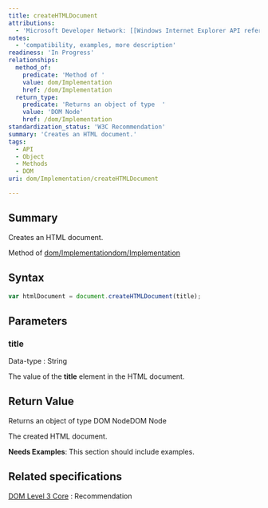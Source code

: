 ```yaml
---
title: createHTMLDocument
attributions:
  - 'Microsoft Developer Network: [[Windows Internet Explorer API reference](http://msdn.microsoft.com/en-us/library/ie/hh828809%28v=vs.85%29.aspx) Article]'
notes:
  - 'compatibility, examples, more description'
readiness: 'In Progress'
relationships:
  method_of:
    predicate: 'Method of '
    value: dom/Implementation
    href: /dom/Implementation
  return_type:
    predicate: 'Returns an object of type  '
    value: 'DOM Node'
    href: /dom/Implementation
standardization_status: 'W3C Recommendation'
summary: 'Creates an HTML document.'
tags:
  - API
  - Object
  - Methods
  - DOM
uri: dom/Implementation/createHTMLDocument

---
```

## <span>Summary</span>

Creates an HTML document.

Method of [dom/Implementation](/dom/Implementation)[dom/Implementation](/dom/Implementation)

## <span>Syntax</span>

``` js
var htmlDocument = document.createHTMLDocument(title);
```

## <span>Parameters</span>

### <span>title</span>

 Data-type
:   String

 The value of the **title** element in the HTML document.

## <span>Return Value</span>

Returns an object of type DOM NodeDOM Node

The created HTML document.

**Needs Examples**: This section should include examples.

## <span>Related specifications</span>

[DOM Level 3 Core](http://www.w3.org/TR/DOM-Level-3-Core/)
:   Recommendation
